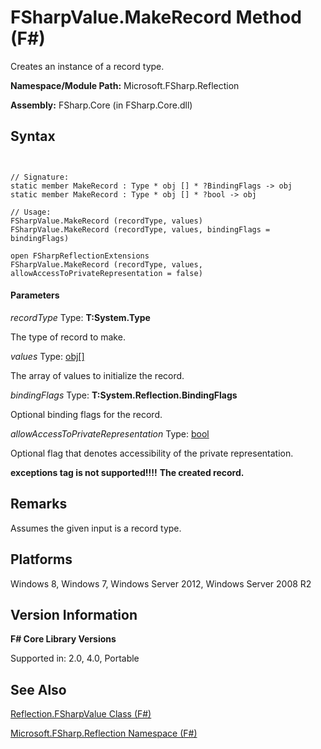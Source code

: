 # FSharpValue.MakeRecord Method (F#)

Creates an instance of a record type.

**Namespace/Module Path:** Microsoft.FSharp.Reflection

**Assembly:** FSharp.Core (in FSharp.Core.dll)


## Syntax


```


// Signature:
static member MakeRecord : Type * obj [] * ?BindingFlags -> obj
static member MakeRecord : Type * obj [] * ?bool -> obj

// Usage:
FSharpValue.MakeRecord (recordType, values)
FSharpValue.MakeRecord (recordType, values, bindingFlags = bindingFlags)

open FSharpReflectionExtensions
FSharpValue.MakeRecord (recordType, values, allowAccessToPrivateRepresentation = false)

```



#### Parameters
*recordType*
Type: **T:System.Type**


The type of record to make.


*values*
Type: [obj](http://msdn.microsoft.com/en-us/library/dcf2430f-702b-40e5-a0a1-97518bf137f7)[[]](http://msdn.microsoft.com/en-us/library/def20292-9aae-4596-9275-b94e594f8493)


The array of values to initialize the record.


*bindingFlags*
Type: **T:System.Reflection.BindingFlags**


Optional binding flags for the record.


*allowAccessToPrivateRepresentation*
Type: [bool](http://msdn.microsoft.com/en-us/library/89c0cf9c-49ce-4207-a3be-555851a67dd5)


Optional flag that denotes accessibility of the private representation.



**exceptions tag is not supported!!!!**
**The created record.**
## Remarks
Assumes the given input is a record type.


## Platforms
Windows 8, Windows 7, Windows Server 2012, Windows Server 2008 R2


## Version Information
**F# Core Library Versions**

Supported in: 2.0, 4.0, Portable




## See Also
[Reflection.FSharpValue Class &#40;F&#35;&#41;](Reflection.FSharpValue-Class-%28FSharp%29.md)

[Microsoft.FSharp.Reflection Namespace &#40;F&#35;&#41;](Microsoft.FSharp.Reflection-Namespace-%28FSharp%29.md)

